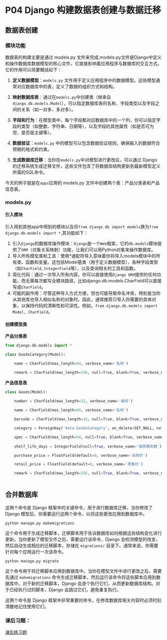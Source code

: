 
# P04 Django 构建数据表创建与数据迁移
## **数据表创建**

### **模块功能**

数据表的构建主要是通过 models.py 文件来完成,models.py文件是Django中定义和操作数据库数据模型的核心文件，它直接影响着应用程序与数据库的交互方式。它的作用可以简要概括如下：

1. **定义数据模型**：`models.py` 文件用于定义应用程序中的数据模型。这些模型通常对应数据库中的表，定义了数据的组织方式和结构。

2. **映射数据库表**：通过在`models.py`中创建类（继承自`django.db.models.Model`），可以指定数据库表的名称、字段类型以及字段之间的关系（如一对多、多对多）。

3. **字段和行为**：在模型类中，每个字段都对应数据库中的一个列，你可以指定字段的类型（如整数、字符串、日期等），以及字段的其他属性（如是否可为空、是否是主键等）。

4. **数据验证**：`models.py` 中的模型可以包含数据验证规则，确保输入的数据符合预期的格式和约束。

5. **生成数据库迁移**：当你在`models.py`中对模型进行更改后，可以通过 Django 的迁移系统生成迁移文件，这些文件包含了将数据库结构更新到最新模型定义所需的SQL命令。


今天的例子就是在`apps`应用的 models.py 文件中创建两个表：产品分类表和产品信息表。

### **models.py**

#### 引入模块

引入用到其他app中用到的模块以及将`from django.db import models`换为`from django.db.models import *`,其功能如下：


  1. 引入`Django`的数据库操作模块：`Django`是一个`Web`框架，它的`db.models`模块提供了`ORM`（对象关系映射）功能，让我们可以用Python对象来操作数据库。
  2. 导入所有模型类和工具：使用*通配符导入意味着你将导入models模块中的所有类、函数和变量。这包括Model基类（用于定义数据模型），各种字段类型（如`CharField`, `IntegerField`等），以及查询相关的工具和函数。
  3. 简化代码：通过一次导入所有内容，你可以直接使用`Django ORM`提供的任何功能，而无需每次都写全模块路径，比如django.db.models.CharField可以直接写成`CharField`。
  4. 可能的副作用：尽管这种导入方式方便，但也可能导致命名冲突，特别是当你从其他库也导入相似名称的对象时。因此，通常推荐只导入你需要的具体对象，以保持代码的清晰性和可读性。例如，`from django.db.models import Model, CharField`。

#### 创建模型类

**产品分类表**

```py
from django.db.models import *

class GoodsCategory(Model):

    name = CharField(max_length=64, verbose_name='名称')

    remark = CharField(max_length=256, null=True, blank=True, verbose_name='备注')

```

**产品信息表** 

```py   
class Goods(Model):
        
    number = CharField(max_length=32, verbose_name='编号')

    name = CharField(max_length=64, verbose_name='名称')

    barcode = CharField(max_length=32, null=True, blank=True, verbose_name='条码')

    category = ForeignKey('data.GoodsCategory', on_delete=SET_NULL, null=True,related_name='goods_set', verbose_name='产品分类')

    spec = CharField(max_length=64, null=True, blank=True, verbose_name='规格')
            
    shelf_life_days = IntegerField(null=True, verbose_name='保质期天数')

    purchase_price = FloatField(default=0, verbose_name='采购价')

    retail_price = FloatField(default=0, verbose_name='零售价')

    remark = CharField(max_length=256, null=True, blank=True, verbose_name='备注')
   
```

## **合并数据库**

这两个命令是 Django 框架中的关键命令，用于进行数据库迁移。当你修改了 Django 模型后，你需要运行这两个命令，以将这些更改应用到数据库中。

`python manage.py makemigrations`

 这个命令用于生成迁移脚本，迁移脚本用于告诉数据库如何根据这些结构变化进行更新。当你更新了模型文件之后，需要运行该命令，Django 会检测模型的改变，然后自动生成相应的迁移脚本，存储在 `migrations/` 目录下。通常来说，你需要针对每个应用运行一次该命令。

`python manage.py migrate`

这个命令用于将迁移脚本应用到数据库中。当你在模型文件中进行更改之后，需要先通过 `makemigrations` 命令生成迁移脚本，然后运行该命令将这些脚本应用到数据库中。对于新的迁移脚本，Django 会逐个执行它们，从而更新数据库结构。对于已经执行过的脚本，Django 会跳过它们，避免重复执行。

这两个命令是 Django 框架中非常重要的命令，在修改数据库相关内容时必须时刻清醒地记住使用它们。

### 课后习题：
[课后练习题](/contents/P13.md#5-创建班级和学生表)